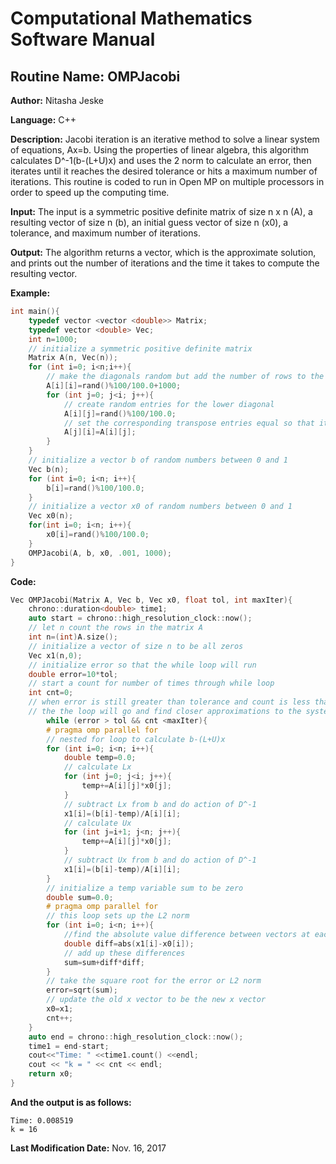 # Computational Mathematics Software Manual

## **Routine Name:** OMPJacobi

**Author:** Nitasha Jeske

**Language:** C++

**Description:** Jacobi iteration is an iterative method to solve a linear system of equations, Ax=b. Using the properties of linear algebra, this algorithm calculates D^-1(b-(L+U)x) and uses the 2 norm to calculate an error, then iterates until it reaches the desired tolerance or hits a maximum number of iterations. This routine is coded to run in Open MP on multiple processors in order to speed up the computing time. 


**Input:**  The input is a symmetric positive definite matrix of size n x n (A), a resulting vector of size n (b), an initial guess vector of size n (x0), a tolerance, and maximum number of iterations.

**Output:** The algorithm returns a vector, which is the approximate solution, and prints out the number of iterations and the time it takes to compute the resulting vector.

**Example:**

```C++
int main(){
    typedef vector <vector <double>> Matrix;
    typedef vector <double> Vec;
    int n=1000;
    // initialize a symmetric positive definite matrix
    Matrix A(n, Vec(n));
    for (int i=0; i<n;i++){
        // make the diagonals random but add the number of rows to the matrix to make sure it is diagonally dominant
        A[i][i]=rand()%100/100.0+1000;
        for (int j=0; j<i; j++){
            // create random entries for the lower diagonal
            A[i][j]=rand()%100/100.0;
            // set the corresponding transpose entries equal so that it is symmetric
            A[j][i]=A[i][j];
        }
    }
    // initialize a vector b of random numbers between 0 and 1
    Vec b(n);
    for (int i=0; i<n; i++){
        b[i]=rand()%100/100.0;
    }
    // initialize a vector x0 of random numbers between 0 and 1
    Vec x0(n);
    for(int i=0; i<n; i++){
        x0[i]=rand()%100/100.0;
    }
    OMPJacobi(A, b, x0, .001, 1000);
}
```

**Code:**
```C++
Vec OMPJacobi(Matrix A, Vec b, Vec x0, float tol, int maxIter){
    chrono::duration<double> time1;
    auto start = chrono::high_resolution_clock::now();
    // let n count the rows in the matrix A
    int n=(int)A.size();
    // initialize a vector of size n to be all zeros
    Vec x1(n,0);
    // initialize error so that the while loop will run
    double error=10*tol;
    // start a count for number of times through while loop
    int cnt=0;
    // when error is still greater than tolerance and count is less than max iterations
    // the the loop will go and find closer approximations to the system Ax=b
        while (error > tol && cnt <maxIter){
        # pragma omp parallel for
        // nested for loop to calculate b-(L+U)x
        for (int i=0; i<n; i++){
            double temp=0.0;
            // calculate Lx
            for (int j=0; j<i; j++){
                temp+=A[i][j]*x0[j];
            }
            // subtract Lx from b and do action of D^-1
            x1[i]=(b[i]-temp)/A[i][i];
            // calculate Ux
            for (int j=i+1; j<n; j++){
                temp+=A[i][j]*x0[j];
            }
            // subtract Ux from b and do action of D^-1
            x1[i]=(b[i]-temp)/A[i][i];
        }
        // initialize a temp variable sum to be zero
        double sum=0.0;
        # pragma omp parallel for
        // this loop sets up the L2 norm
        for (int i=0; i<n; i++){
            //find the absolute value difference between vectors at each entry
            double diff=abs(x1[i]-x0[i]);
            // add up these differences
            sum=sum+diff*diff;
        }
        // take the square root for the error or L2 norm
        error=sqrt(sum);
        // update the old x vector to be the new x vector
        x0=x1;
        cnt++;
    }
    auto end = chrono::high_resolution_clock::now();
    time1 = end-start;
    cout<<"Time: " <<time1.count() <<endl;
    cout << "k = " << cnt << endl;
    return x0;
}
```

**And the output is as follows:**  
```
Time: 0.008519
k = 16
```

**Last Modification Date:**
Nov. 16, 2017

